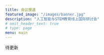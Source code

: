 ```yaml
---
title: 会议报道
featured_image: "/images/banner.jpg"
description: "人工智能与STEM教育线上国际研讨会"
# omit_header_text: true
# type: page
menu: main
---
```



待更新